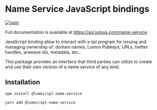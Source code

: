 # Name Service JavaScript bindings

[![npm](https://img.shields.io/npm/v/@lumos/spl-name-service)](https://unpkg.com/@lumos/spl-name-service@latest/)

Full documentation is available at https://spl.lumos.com/name-service

JavaScript binding allow to interact with a spl program for issuing and managing
ownership of: domain names, Lumos Pubkeys, URLs, twitter handles, arweave ids,
metadata, etc..

This package provides an interface that third parties can
utilize to create and use their own version of a name service of any kind.

## Installation

```bash
npm install @lumos/spl-name-service
```

```bash
yarn add @lumos/spl-name-service
```
